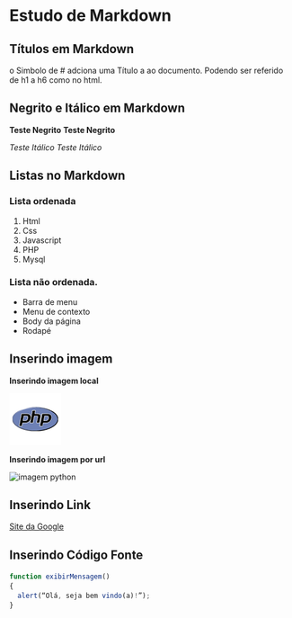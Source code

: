 # Estudo de Markdown

## Títulos em Markdown

o Simbolo de # adciona uma Título a ao documento. Podendo ser referido de h1 a h6 como no html.

## Negrito e Itálico em Markdown

__Teste Negrito__
**Teste Negrito**

_Teste Itálico_
*Teste Itálico*


## Listas no Markdown

### Lista ordenada

1. Html
2. Css
3. Javascript
4. PHP 
5. Mysql

### Lista não ordenada.

* Barra de menu
* Menu de contexto
* Body da página
* Rodapé

## Inserindo imagem

**Inserindo imagem local**

![imagem PHP](./img/php.png)

**Inserindo imagem por url**

![imagem python](https://encrypted-tbn0.gstatic.com/images?q=tbn:ANd9GcRgseY7mdhgtrJDNY8abXq9uCj1qJUQ37N9yQ&usqp=CAU)


## Inserindo Link

[Site da Google](https://www.google.com/)


## Inserindo Código Fonte

```javascript
function exibirMensagem()
{
  alert(“Olá, seja bem vindo(a)!”);
}
```


